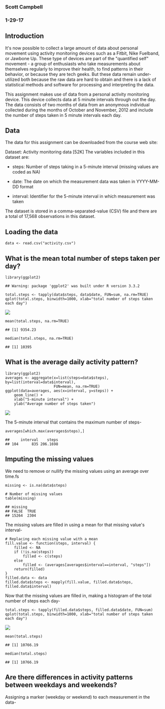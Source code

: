 ### Scott Campbell

### 1-29-17

Introduction
------------

It's now possible to collect a large amount of data about personal
movement using activity monitoring devices such as a Fitbit, Nike
Fuelband, or Jawbone Up. These type of devices are part of the
"quantified self" movement - a group of enthusiasts who take
measurements about themselves regularly to improve their health, to find
patterns in their behavior, or because they are tech geeks. But these
data remain under-utilized both because the raw data are hard to obtain
and there is a lack of statistical methods and software for processing
and interpreting the data.

This assignment makes use of data from a personal activity monitoring
device. This device collects data at 5 minute intervals through out the
day. The data consists of two months of data from an anonymous
individual collected during the months of October and November, 2012 and
include the number of steps taken in 5 minute intervals each day.

Data
----

The data for this assignment can be downloaded from the course web site:

Dataset: Activity monitoring data \[52K\] The variables included in this
dataset are:

-   steps: Number of steps taking in a 5-minute interval (missing values
    are coded as NA)

-   date: The date on which the measurement data was taken in YYYY-MM-DD
    format

-   interval: Identifier for the 5-minute interval in which measurement
    was taken

The dataset is stored in a comma-separated-value (CSV) file and there
are a total of 17,568 observations in this dataset.

Loading the data
----------------

    data <- read.csv("activity.csv")

What is the mean total number of steps taken per day?
-----------------------------------------------------

    library(ggplot2)

    ## Warning: package 'ggplot2' was built under R version 3.3.2

    total.steps <- tapply(data$steps, data$date, FUN=sum, na.rm=TRUE)
    qplot(total.steps, binwidth=1000, xlab="total number of steps taken each day")

![](PA1_template_files/figure-markdown_strict/unnamed-chunk-2-1.png)

    mean(total.steps, na.rm=TRUE)

    ## [1] 9354.23

    median(total.steps, na.rm=TRUE)

    ## [1] 10395

What is the average daily activity pattern?
-------------------------------------------

    library(ggplot2)
    averages <- aggregate(x=list(steps=data$steps), by=list(interval=data$interval),
                          FUN=mean, na.rm=TRUE)
    ggplot(data=averages, aes(x=interval, y=steps)) +
        geom_line() +
        xlab("5-minute interval") +
        ylab("Average number of steps taken")

![](PA1_template_files/figure-markdown_strict/unnamed-chunk-3-1.png)

The 5-minute interval that contains the maximum number of steps-

    averages[which.max(averages$steps),]

    ##     interval    steps
    ## 104      835 206.1698

Imputing the missing values
---------------------------

We need to remove or nullify the missing values using an average over
time.fs

    missing <- is.na(data$steps)

    # Number of missing values
    table(missing)

    ## missing
    ## FALSE  TRUE 
    ## 15264  2304

The missing values are filled in using a mean for that missing value's
interval-

    # Replacing each missing value with a mean
    fill.value <- function(steps, interval) {
        filled <- NA
        if (!is.na(steps))
            filled <- c(steps)
        else
            filled <- (averages[averages$interval==interval, "steps"])
        return(filled)
    }
    filled.data <- data
    filled.data$steps <- mapply(fill.value, filled.data$steps, filled.data$interval)

Now that the missing values are filled in, making a histogram of the
total number of steps each day-

    total.steps <- tapply(filled.data$steps, filled.data$date, FUN=sum)
    qplot(total.steps, binwidth=1000, xlab="total number of steps taken each day")

![](PA1_template_files/figure-markdown_strict/unnamed-chunk-7-1.png)

    mean(total.steps)

    ## [1] 10766.19

    median(total.steps)

    ## [1] 10766.19

Are there differences in activity patterns between weekdays and weekends?
-------------------------------------------------------------------------

Assigning a marker (weekday or weekend) to each measurement in the data-
